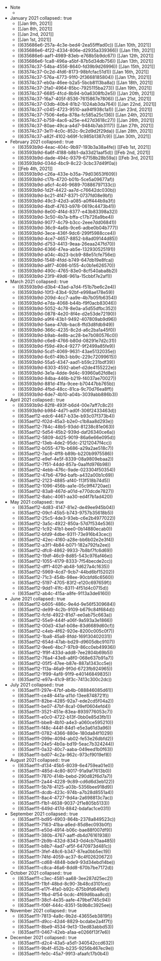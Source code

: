 - Note
	- <!-- /*note for editing this file. As I have removed extraneous exported material, the lines with "tags" is left above the section heading to which it applies. It needs to be moved down sever lines.
	  This has been corrected 10-24-2022 12:30pm.
	  -->
- January 2021
  collapsed:: true
	- [[Jan 9th, 2021]]
	- [[Jan 8th, 2021]]
	- [[Jan 2nd, 2021]]
	- [[Jan 1st, 2021]]
	- ((635686e6-257a-4c3e-bed4-2ea55fffad0c)) [[Jan 10th, 2021]]
	- ((635686e6-4f22-4334-806e-d2935a339366)) [[Jan 11th, 2021]]
	- ((635686e6-aaf1-4989-83eb-e768b5b9dc67)) [[Jan 12th, 2021]]
	- ((635686e6-1ca8-496a-a5bf-87b5d34db756)) [[Jan 13th, 2021]]
	- ((63574c37-54ba-4556-8640-fd39b9d26996)) [[Jan 15th, 2021]]
	- ((63574c37-0c2d-4fd6-8173-98bfcfac51d1)) [[Jan 16th, 2021]]
	- ((63574c37-576a-4773-91f0-2f3668185804)) [[Jan 17th, 2021]]
	- ((63574c37-eb0a-46ee-b2a5-5bcb8113ba8a)) [[Jan 18th, 2021]]
	- ((63574c37-2fa0-4964-85bc-7925115ba273)) [[Jan 19th, 2021]]
	- ((63574c37-6685-4fcd-8b94-b0a6308fb2e5)) [[Jan 20th, 2021]]
	- ((63574c37-16a7-405f-8536-7615867e7806)) [[Jan 21st, 2021]]
	- ((63574c37-03db-40b4-81b2-1024ab3da764)) [[Jan 22nd, 2021]]
	- ((63574c37-c045-4723-9510-aa94f938c1a1)) [[Jan 23rd, 2021]]
	- ((63574c37-7506-4e6a-878a-fc585a25c136)) [[Jan 24th, 2021]]
	- ((63574c37-b759-4ac6-a25e-e427d3618c27)) [[Jan 26th, 2021]]
	- ((63574c37-80ae-49ca-a4d7-9484b7ab3117)) [[Jan 27th, 2021]]
	- ((63574c37-3e11-4c0c-852c-9c2d9d2f29da)) [[Jan 28th, 2021]]
	- ((63574c37-a82f-4102-b69f-1c985b1387c9)) [[Jan 30th, 2021]]
- February 2021
  collapsed:: true
	- ((63593b9d-4eac-404c-9b97-193b3a38a4fe)) [[Feb 1st, 2021]]
	- ((63593b9d-6a6f-4188-b8b1-da33d21aaf5d)) [[Feb 2nd, 2021]]
	- ((63593b9d-dade-494c-9379-67158b28b59a)) [[Feb 3rd, 2021]]
	- ((63593b9d-034d-4bc9-8c22-3cbc37d49f0a))
	- [[Feb 4th, 2021]]
	- ((63593b9d-c26a-433e-b35a-79d03653f609))
	- ((63593b9d-c17b-4720-b01b-5ce5a09677af))
	- ((63593b9d-a6cf-4c46-9689-70886797133c))
	- ((63593b9d-1d2f-4422-aa7d-c76642dc030b))
	- ((63593b9d-bc21-4f47-8371-0737fd08e9bf))
	- ((63593b9d-49c3-42d3-a085-a0ff444b9a3f))
	- ((63593b9d-4bdf-4763-b978-0619c4473b41))
	- ((63593b9d-8e00-4f4d-8377-e43b83398a32))
	- ((63593b9d-3c50-4b7a-bffa-c17b726a9be4))
	- ((63593b9d-9077-4c79-b3cc-2eee7dd06841))
	- ((63593b9d-36c9-4a6b-9ce6-adbe0b04b777))
	- ((63593b9d-3ece-436f-9dc6-299f5988cce4))
	- ((63593b9d-4ce7-4657-8852-b8ad09144d85))
	- ((63593b9d-d753-4413-9eaa-26eaa247fd70))
	- ((63593b9d-6366-47ea-ab5e-132930525191))
	- ((63593b9d-a04c-4b23-bcb9-88e51cfe756e))
	- ((63593b9d-1548-4fdd-b749-647db19e8fca))
	- ((63593b9d-a8f7-4086-b155-4c0b1e626570))
	- ((63593b9d-490c-4765-83e0-8cf540aba8b2))
	- ((63593b9d-23f9-49d6-961a-15cbbf7e2af1))
- March 2021
  collapsed:: true
	- ((63593b9d-d3b4-43ad-a7d4-f51b7be6c2e4))
	- ((63593b9d-10f3-43b4-92bf-e998ae178e59))
	- ((63593b9d-209d-4cc7-aa9e-4b7b05fb6354))
	- ((63593b9d-e7da-4068-b44b-f9f0acb83046))
	- ((63593b9d-5052-4c78-8e0a-a5d55dfbc352))
	- ((63593b9d-0878-4e20-8f4e-d2e53de72190))
	- ((63593b9d-a9f4-43b1-9492-407809ab9d96))
	- ((63593b9d-5aea-47db-bac8-ffd3d8fdb949))
	- ((63593b9d-366c-4235-8c2d-a6c2ba1a45f0))
	- ((63593b9d-b9ab-4e8b-ac28-be7b080576c0))
	- ((63593b9d-c6e8-4766-b80d-08291e7d2c31))
	- ((63593b9d-f59d-49c4-9277-9f2499a85fe9))
	- ((63593b9d-5cd1-4069-9631-43ae5132035e))
	- ((63593b9d-6c61-49b3-bb9c-229c72099615))
	- ((63593b9d-55a5-4347-aad1-b59c231bdf39))
	- ((63593b9d-6303-4592-abef-d2de4155222e))
	- ((63593b9d-3e1a-4dde-9d4c-93960a62fd8e))
	- ((63593b9d-84ba-446b-b219-f4037ae70027))
	- ((63593b9d-881d-41fa-9cee-b70447bb765b))
	- ((63593b9d-4fbd-48cc-81ca-9c70d76ea8ff))
	- ((63593b9d-6de7-4b10-a04b-3039abb886b3))
- April 2021
  collapsed:: true
	- ((63593b9d-82f8-493f-b6d4-00e7aff7c8c2))
	- ((63593b9d-b984-4d71-ad0f-306f2433463d))
	- ((635aef12-edc6-4467-b33e-b93c07f373b4))
	- ((635aef12-f02d-45a3-b2e0-c1b8aa8d293e))
	- ((635aef12-784c-48b5-93dd-81238c81e063))
	- ((635aef12-5d54-45b2-939d-daf26340ce6a))
	- ((635aef12-5809-4d25-9019-86a6e66e095d))
	- ((635aef12-13eb-4de2-95dc-21212047f4cc))
	- ((635aef12-b055-471b-b686-a29a2ae518c7))
	- ((635aef12-7ac6-4ff8-b89b-b220b9975586))
	- ((635aef12-e9ef-4e5f-8339-08a9809ebaa2))
	- ((635aef12-7f51-44dd-857a-0aa1fd976b98))
	- ((635aef12-4ebb-476c-9ade-023304f50354))
	- ((635aef12-47b6-479d-bafb-a432a00b1c69))
	- ((635aef12-2123-4885-af40-113f518b74d5))
	- ((635aef12-1096-456b-aa1e-05c9ff4720ae))
	- ((635aef12-83a8-467d-a01d-e770dcde7827))
	- ((635aef12-8abc-4061-aa30-ed4f7b1ad420))
- May 2021
  collapsed:: true
	- ((635aef12-4d83-4147-81e2-de49ee945b04))
	- ((635aef12-09cf-45b5-b743-9757b35618b5))
	- ((635aef12-25c5-4de3-93eb-c6e2b4977022))
	- ((635aef12-3a5c-4922-850a-57d7f534e536))
	- ((635aef12-1c92-41b1-bee0-0b14880ecab0))
	- ((635aef12-bfd9-4dbe-9311-73e916b43cec))
	- ((635aef12-42ec-4160-a28e-bb6b02e2e3f4))
	- ((635aef12-a3f1-4b84-b071-182a792fa2ee))
	- ((635aef12-dfc8-4862-9933-7b8bf7fc6d69))
	- ((635aef12-19df-46c9-8d85-543c976af46e))
	- ((635aef12-1055-4179-8333-7f54becde2cc))
	- ((635aef12-dff1-402f-ab48-1d627a4c1635))
	- ((635aef12-5969-4cd7-9cb7-44bd6bf15202))
	- ((635aef12-71c3-454b-98ee-90cbfd6c6560))
	- ((635aef12-5197-4705-83f2-e120c697659f))
	- ((635aef12-9dd1-41fc-8311-4f51d4c0715d))
	- ((635aef12-ab4c-415a-a8fe-9113a3de6160))
- June 2021
  collapsed:: true
	- ((635aef12-b605-486c-9e4d-9e56f5309684))
	- ((635aef12-de99-4c2b-9109-b679c84f684d))
	- ((635aef12-fcfd-4922-81d7-ee0ab75c663a))
	- ((635aef12-55e9-444f-a06f-9a593a3e1866))
	- ((635aef12-00d3-43af-b08e-83d6689d60cf))
	- ((635aef12-c4eb-4f62-920e-8200c005c0f7))
	- ((635aef12-1ba8-45a8-8fdd-169130402031))
	- ((635aef12-654d-47ab-bd29-d9605dbc9107))
	- ((635aef12-9ee6-4bc7-97b9-86cc0eb49936))
	- ((635aef12-1f9f-433d-add8-7ee2804b69b5))
	- ((635aef12-76a4-43e8-a8f0-068e637b91a7))
	- ((635aef12-05f5-47ee-b87e-887a1343cc5e))
	- ((635aef12-113a-46a9-9f0d-6723fb924965))
	- ((635aef12-1f99-4af8-91f9-e40146849835))
	- ((635aef12-e97a-41c9-8f3c-7413c300c2dc))
- July 2021
  collapsed:: true
	- ((635aef11-297e-47bf-ab4b-088846085d61))
	- ((635aef11-ce48-441a-a11d-13ee8748721f))
	- ((635aef11-82be-4285-92a7-ede2cd5f04a2))
	- ((635aef11-be07-47bf-8ca1-09ef0604efd4))
	- ((635aef11-3521-451e-83ea-8939776053c7))
	- ((635aef11-e0c0-4722-b13f-0bb0e85d3fb1))
	- ((635aef11-bbe8-4b10-a4e3-a060ce595210))
	- ((635aef11-f48c-444f-84d1-e5e3a61d3a96))
	- ((635aef11-0782-4366-880e-180da84f1029))
	- ((635aef11-099e-4094-ab02-fe53e26dbfd2))
	- ((635aef11-24e5-4b0a-bd19-5eac7b324244))
	- ((635aef11-0a32-40c7-aaba-049eed1b0f63))
	- ((635aef11-bd07-4c2a-962c-973cf9019ef8))
- August 2021
  collapsed:: true
	- ((635aef11-d134-45b5-8039-6e4759ea01e0))
	- ((635aef11-485d-4c80-8017-91a9af7613b0))
	- ((635aef11-7870-414b-bebd-290d82f6d7a7))
	- ((635aef11-2a44-4228-9c89-cd6d6d3eb122))
	- ((635aef11-5b78-4125-a03b-5356bee918d9))
	- ((635aef11-dcdb-423c-974b-a7b28d8551a4))
	- ((635aef11-8ac4-4727-9d4a-2a698813c7ac))
	- ((635aef11-f1b1-4638-9037-2f1e805b5133))
	- ((635aef11-649d-417d-8842-bdafac1ce031))
- September 2021
  collapsed:: true
	- ((635aef11-bd95-4903-864b-2378a849523c))
	- ((635aef11-7163-41ba-a6ed-85d8ec093b0f))
	- ((635aef11-e50d-4914-b06c-bae88f007df9))
	- ((635aef11-380b-4767-aaff-db4d76161938))
	- ((635aef11-2b9b-432d-8343-0d4cb70aa485))
	- ((635aef11-b8b7-4ad7-af5f-6470973d481c))
	- ((635aef11-3fef-48c6-b347-87ea0bb5ec19))
	- ((635aef11-74fd-4059-ac37-8c4f02620672))
	- ((635aef11-cd68-4848-bde9-93d34ebd14be))
	- ((635aef11-c8ca-46a6-8dd8-670b7be7172d))
- October 2021
  collapsed:: true
	- ((635aef11-c3ec-4581-aa68-3ee287d25ec2))
	- ((635aef11-11bf-48bd-8c90-3b48cd3101ce))
	- ((635aef11-e17f-4fa0-b92c-675b9fd649ef))
	- ((635aef11-1fbd-4f54-bcdc-4f69d6baa8cd))
	- ((635aef11-38cf-4e35-aafe-479bef745c94))
	- ((635aef11-f06f-444c-8351-5b9b8c3925ee))
- November 2021
  collapsed:: true
	- ((635aef11-7813-4a8c-9b2d-43655eb3819f))
	- ((635aef11-d9cc-42d4-8829-bcdabe2a4f7f))
	- ((635aef11-8be9-4534-9e13-13ed83abbd53))
	- ((635aef11-0467-42eb-a1aa-e0266f13f7e6))
- December 2021
  collapsed:: true
	- ((635aef11-d2c4-43a5-a5d1-340542ccd632))
	- ((635aef11-9b4f-452b-b235-9256b467ec9e))
	- ((635aef11-fe0c-45a7-9913-afaafc17b0b4))